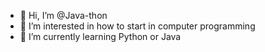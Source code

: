 - 👋 Hi, I’m @Java-thon
- 👀 I’m interested in how to start in computer programming
- 🌱 I’m currently learning Python or Java


<!---
Java-thon/Java-thon is a ✨ special ✨ repository because its `README.md` (this file) appears on your GitHub profile.
You can click the Preview link to take a look at your changes.
--->
